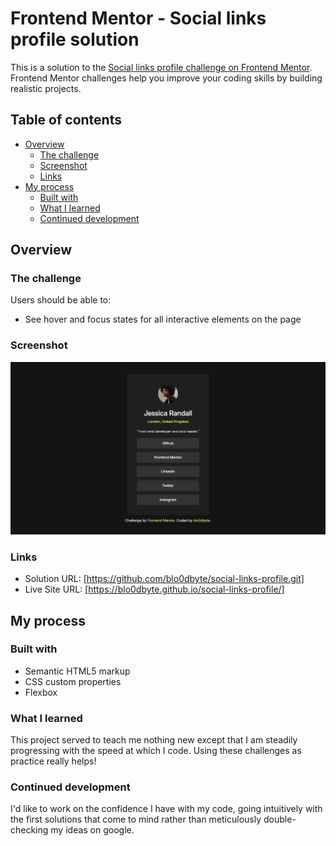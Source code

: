 # Frontend Mentor - Social links profile solution

This is a solution to the [Social links profile challenge on Frontend Mentor](https://www.frontendmentor.io/challenges/social-links-profile-UG32l9m6dQ). Frontend Mentor challenges help you improve your coding skills by building realistic projects. 

## Table of contents

- [Overview](#overview)
  - [The challenge](#the-challenge)
  - [Screenshot](#screenshot)
  - [Links](#links)
- [My process](#my-process)
  - [Built with](#built-with)
  - [What I learned](#what-i-learned)
  - [Continued development](#continued-development)

## Overview

### The challenge

Users should be able to:

- See hover and focus states for all interactive elements on the page

### Screenshot

![](./Screenshot.png)

### Links

- Solution URL: [https://github.com/blo0dbyte/social-links-profile.git]
- Live Site URL: [https://blo0dbyte.github.io/social-links-profile/]

## My process

### Built with

- Semantic HTML5 markup
- CSS custom properties
- Flexbox

### What I learned

This project served to teach me nothing new except that I am steadily progressing with the speed at which I code. Using these challenges as practice really helps!

### Continued development

I'd like to work on the confidence I have with my code, going intuitively with the first solutions that come to mind rather than meticulously double-checking my ideas on google. 
